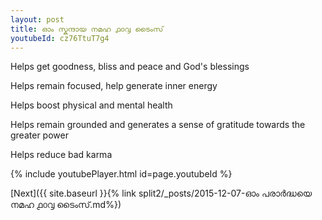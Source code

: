 ```yaml
---
layout: post
title: ഓം സ്കന്ദായ നമഹ ൧൦൮ ടൈംസ്
youtubeId: cz76TtuT7g4
---
```

 
 
Helps get goodness, bliss and peace and God's blessings
 
Helps remain focused, help generate inner energy 
 
Helps boost physical and mental health 
 
Helps remain grounded and generates a sense of gratitude towards the greater power 
 
Helps reduce bad karma
 
 
 
 


{% include youtubePlayer.html id=page.youtubeId %}
 
[Next]({{ site.baseurl }}{% link  split2/_posts/2015-12-07-ഓം പരാർദ്ധയെ നമഹ ൧൦൮ ടൈംസ്.md%})
 
